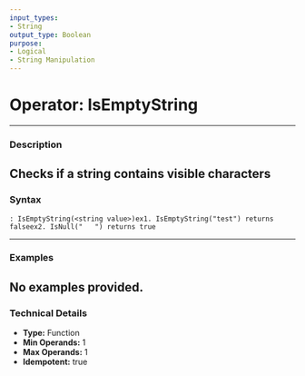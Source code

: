 ```yaml
---
input_types:
- String
output_type: Boolean
purpose:
- Logical
- String Manipulation
---
```

# Operator: IsEmptyString
---
### **Description**
Checks if a string contains visible characters
---
### **Syntax**
```
: IsEmptyString(<string value>)ex1. IsEmptyString("test") returns falseex2. IsNull("   ") returns true
```
---
### **Examples**
No examples provided.
---
### **Technical Details**
- **Type:** Function
- **Min Operands:** 1
- **Max Operands:** 1
- **Idempotent:** true